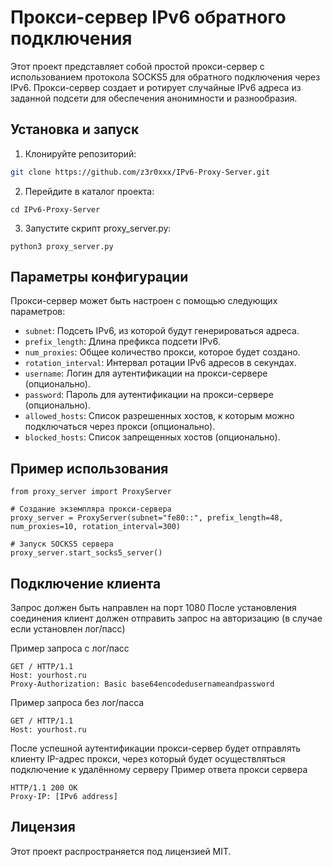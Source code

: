 # Прокси-сервер IPv6 обратного подключения
Этот проект представляет собой простой прокси-сервер с использованием протокола SOCKS5 для обратного подключения через IPv6. Прокси-сервер создает и ротирует случайные IPv6 адреса из заданной подсети для обеспечения анонимности и разнообразия.

## Установка и запуск
1. Клонируйте репозиторий:
```bash
git clone https://github.com/z3r0xxx/IPv6-Proxy-Server.git
```
2. Перейдите в каталог проекта:
```
cd IPv6-Proxy-Server
```
3. Запустите скрипт proxy_server.py:
```
python3 proxy_server.py
```

## Параметры конфигурации
Прокси-сервер может быть настроен с помощью следующих параметров:

- `subnet`: Подсеть IPv6, из которой будут генерироваться адреса.
- `prefix_length`: Длина префикса подсети IPv6.
- `num_proxies`: Общее количество прокси, которое будет создано.
- `rotation_interval`: Интервал ротации IPv6 адресов в секундах.
- `username`: Логин для аутентификации на прокси-сервере (опционально).
- `password`: Пароль для аутентификации на прокси-сервере (опционально).
- `allowed_hosts`: Список разрешенных хостов, к которым можно подключаться через прокси (опционально).
- `blocked_hosts`: Список запрещенных хостов (опционально).

## Пример использования
```
from proxy_server import ProxyServer

# Создание экземпляра прокси-сервера
proxy_server = ProxyServer(subnet="fe80::", prefix_length=48, num_proxies=10, rotation_interval=300)

# Запуск SOCKS5 сервера
proxy_server.start_socks5_server()
```

## Подключение клиента
Запрос должен быть направлен на порт 1080
После установления соединения клиент должен отправить запрос на авторизацию (в случае если установлен лог/пасс)

Пример запроса с лог/пасс
```
GET / HTTP/1.1
Host: yourhost.ru
Proxy-Authorization: Basic base64encodedusernameandpassword
```
Пример запроса без лог/пасса
```
GET / HTTP/1.1
Host: yourhost.ru
```

После успешной аутентификации прокси-сервер будет отправлять клиенту IP-адрес прокси, через который будет осуществляться подключение к удалённому серверу
Пример ответа прокси сервера
```
HTTP/1.1 200 OK
Proxy-IP: [IPv6 address]
```

## Лицензия
Этот проект распространяется под лицензией MIT.
